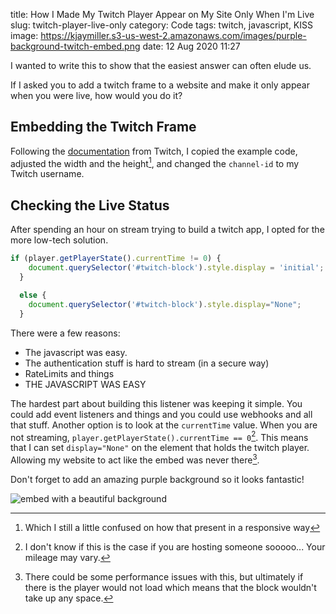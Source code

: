 title: How I Made My Twitch Player Appear on My Site Only When I'm Live
slug: twitch-player-live-only
category: Code
tags: twitch, javascript, KISS
image: https://kjaymiller.s3-us-west-2.amazonaws.com/images/purple-background-twitch-embed.png
date: 12 Aug 2020 11:27

I wanted to write this to show that the easiest answer can often elude us. 

If I asked you to add a twitch frame to a website and make it only appear when you were live, how would you do it?

## Embedding the Twitch Frame

Following the [documentation](https://dev.twitch.tv/docs/embed/everything) from Twitch, I copied the example code, adjusted the width and the height[^1], and changed the `channel-id` to my Twitch username.

## Checking the Live Status

After spending an hour on stream trying to build a twitch app, I opted for the more low-tech solution. 

```javascript
if (player.getPlayerState().currentTime != 0) {
    document.querySelector('#twitch-block').style.display = 'initial';
  }

  else {
    document.querySelector('#twitch-block').style.display="None";
  }
```

There were a few reasons:

- The javascript was easy.
- The authentication stuff is hard to stream (in a secure way)
- RateLimits and things
- THE JAVASCRIPT WAS EASY

The hardest part about building this listener was keeping it simple. You could add event listeners and things and you could use webhooks and all that stuff. Another option is to look at the `currentTime` value. When you are not streaming, `player.getPlayerState().currentTime == 0`[^2]. This means that I can set  `display="None"` on the element that holds the twitch player. Allowing my website to act like the embed was never there[^3]. 

Don't forget to add an amazing purple background so it looks fantastic!

![embed with a beautiful background](https://kjaymiller.s3-us-west-2.amazonaws.com/images/purple-background-twitch-embed.png)

[^1]: Which I still a little confused on how that present in a responsive way
[^2]: I don't know if this is the case if you are hosting someone sooooo... Your mileage may vary.
[^3]: There could be some performance issues with this, but ultimately if there is the player would not load which means that the block wouldn't take up any space.

